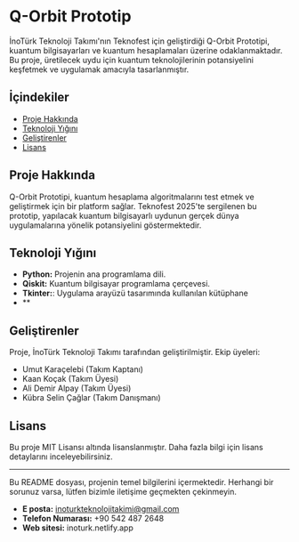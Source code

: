 # Q-Orbit Prototip

İnoTürk Teknoloji Takımı'nın Teknofest için geliştirdiği Q-Orbit Prototipi, kuantum bilgisayarları ve kuantum hesaplamaları üzerine odaklanmaktadır. Bu proje, üretilecek uydu için kuantum teknolojilerinin potansiyelini keşfetmek ve uygulamak amacıyla tasarlanmıştır.

## İçindekiler
- [Proje Hakkında](#proje-hakkında)
- [Teknoloji Yığını](#teknoloji-yığını)
- [Geliştirenler](#geliştirenler)
- [Lisans](#lisans)

## Proje Hakkında
Q-Orbit Prototipi, kuantum hesaplama algoritmalarını test etmek ve geliştirmek için bir platform sağlar. Teknofest 2025'te sergilenen bu prototip, yapılacak kuantum bilgisayarlı uydunun gerçek dünya uygulamalarına yönelik potansiyelini göstermektedir.

## Teknoloji Yığını
- **Python:** Projenin ana programlama dili.
- **Qiskit:** Kuantum bilgisayar programlama çerçevesi.
- **Tkinter:**: Uygulama arayüzü tasarımında kullanılan kütüphane
- **

## Geliştirenler
Proje, İnoTürk Teknoloji Takımı tarafından geliştirilmiştir. Ekip üyeleri:
- Umut Karaçelebi (Takım Kaptanı)
- Kaan Koçak (Takım Üyesi)
- Ali Demir Alpay (Takım Üyesi)
- Kübra Selin Çağlar (Takım Danışmanı)

## Lisans
Bu proje MIT Lisansı altında lisanslanmıştır. Daha fazla bilgi için lisans detaylarını inceleyebilirsiniz.

---

Bu README dosyası, projenin temel bilgilerini içermektedir. Herhangi bir sorunuz varsa, lütfen bizimle iletişime geçmekten çekinmeyin.
- **E posta:** inoturkteknolojitakimi@gmail.com
- **Telefon Numarası:** +90 542 487 2648
- **Web sitesi:** inoturk.netlify.app
